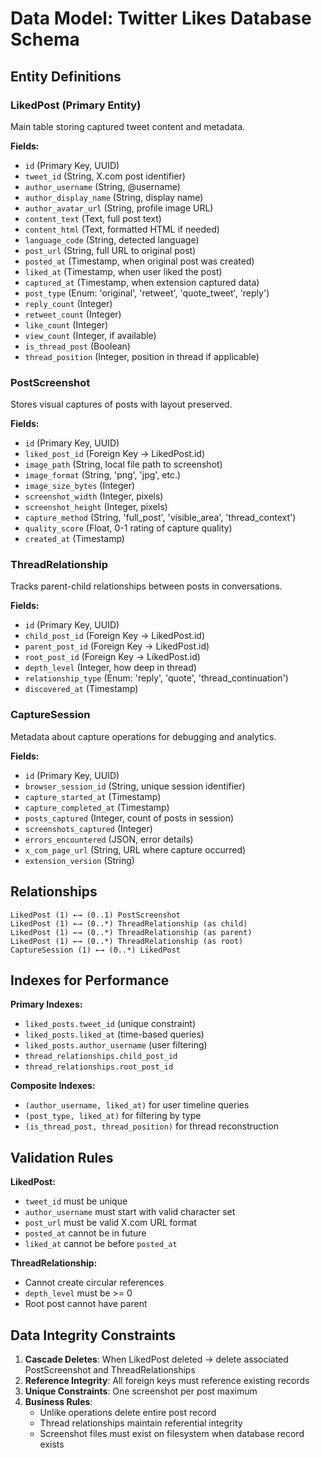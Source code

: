 # Data Model: Twitter Likes Database Schema

## Entity Definitions

### LikedPost (Primary Entity)
Main table storing captured tweet content and metadata.

**Fields:**
- `id` (Primary Key, UUID)
- `tweet_id` (String, X.com post identifier)
- `author_username` (String, @username)
- `author_display_name` (String, display name)
- `author_avatar_url` (String, profile image URL)
- `content_text` (Text, full post text)
- `content_html` (Text, formatted HTML if needed)
- `language_code` (String, detected language)
- `post_url` (String, full URL to original post)
- `posted_at` (Timestamp, when original post was created)
- `liked_at` (Timestamp, when user liked the post)
- `captured_at` (Timestamp, when extension captured data)
- `post_type` (Enum: 'original', 'retweet', 'quote_tweet', 'reply')
- `reply_count` (Integer)
- `retweet_count` (Integer)
- `like_count` (Integer)
- `view_count` (Integer, if available)
- `is_thread_post` (Boolean)
- `thread_position` (Integer, position in thread if applicable)

### PostScreenshot
Stores visual captures of posts with layout preserved.

**Fields:**
- `id` (Primary Key, UUID)
- `liked_post_id` (Foreign Key → LikedPost.id)
- `image_path` (String, local file path to screenshot)
- `image_format` (String, 'png', 'jpg', etc.)
- `image_size_bytes` (Integer)
- `screenshot_width` (Integer, pixels)
- `screenshot_height` (Integer, pixels)
- `capture_method` (String, 'full_post', 'visible_area', 'thread_context')
- `quality_score` (Float, 0-1 rating of capture quality)
- `created_at` (Timestamp)

### ThreadRelationship
Tracks parent-child relationships between posts in conversations.

**Fields:**
- `id` (Primary Key, UUID)
- `child_post_id` (Foreign Key → LikedPost.id)
- `parent_post_id` (Foreign Key → LikedPost.id)
- `root_post_id` (Foreign Key → LikedPost.id)
- `depth_level` (Integer, how deep in thread)
- `relationship_type` (Enum: 'reply', 'quote', 'thread_continuation')
- `discovered_at` (Timestamp)

### CaptureSession
Metadata about capture operations for debugging and analytics.

**Fields:**
- `id` (Primary Key, UUID)
- `browser_session_id` (String, unique session identifier)
- `capture_started_at` (Timestamp)
- `capture_completed_at` (Timestamp)
- `posts_captured` (Integer, count of posts in session)
- `screenshots_captured` (Integer)
- `errors_encountered` (JSON, error details)
- `x_com_page_url` (String, URL where capture occurred)
- `extension_version` (String)

## Relationships

```
LikedPost (1) ←→ (0..1) PostScreenshot
LikedPost (1) ←→ (0..*) ThreadRelationship (as child)
LikedPost (1) ←→ (0..*) ThreadRelationship (as parent)
LikedPost (1) ←→ (0..*) ThreadRelationship (as root)
CaptureSession (1) ←→ (0..*) LikedPost
```

## Indexes for Performance

**Primary Indexes:**
- `liked_posts.tweet_id` (unique constraint)
- `liked_posts.liked_at` (time-based queries)
- `liked_posts.author_username` (user filtering)
- `thread_relationships.child_post_id`
- `thread_relationships.root_post_id`

**Composite Indexes:**
- `(author_username, liked_at)` for user timeline queries
- `(post_type, liked_at)` for filtering by type
- `(is_thread_post, thread_position)` for thread reconstruction

## Validation Rules

**LikedPost:**
- `tweet_id` must be unique
- `author_username` must start with valid character set
- `post_url` must be valid X.com URL format
- `posted_at` cannot be in future
- `liked_at` cannot be before `posted_at`

**ThreadRelationship:**
- Cannot create circular references
- `depth_level` must be >= 0
- Root post cannot have parent

## Data Integrity Constraints

1. **Cascade Deletes**: When LikedPost deleted → delete associated PostScreenshot and ThreadRelationships
2. **Reference Integrity**: All foreign keys must reference existing records
3. **Unique Constraints**: One screenshot per post maximum
4. **Business Rules**: 
   - Unlike operations delete entire post record
   - Thread relationships maintain referential integrity
   - Screenshot files must exist on filesystem when database record exists